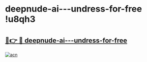 # deepnude-ai---undress-for-free !u8qh3

# <h2><a href="https://fn3eww.esa.edu.pl?title=deepnude-ai---undress-for-free&ref=u8qh3">🔗👉 🔴 deepnude-ai---undress-for-free</a></h2>

[![acn](https://github.com/user-attachments/assets/0f9c940e-d8b0-45ae-aac7-cd30a18b3e1c)](https://fn3eww.esa.edu.pl?title=deepnude-ai---undress-for-free&ref=u8qh3)

